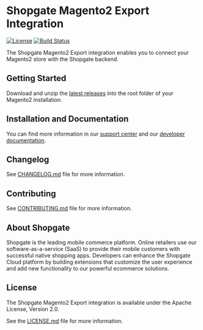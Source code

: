 # Shopgate Magento2 Export Integration

[![License](https://img.shields.io/badge/License-Apache%202.0-blue.svg)](LICENSE.md)
[![Build Status](https://travis-ci.org/shopgate/cart-integration-magento2-export.svg?branch=master)](https://travis-ci.org/shopgate/cart-integration-magento2-export)

The Shopgate Magento2 Export integration enables you to connect your Magento2 store with the Shopgate backend.

## Getting Started
Download and unzip the [latest releases](https://github.com/shopgate/cart-integration-magento2-export/releases/latest) into the root folder of your Magento2 installation.

## Installation and Documentation

You can find more information in our [support center](https://support.shopgate.com/hc/en-us/articles/229181148-Magento-2) and our [developer documentation](https://docs.shopgate.com/).

## Changelog

See [CHANGELOG.md](CHANGELOG.md) file for more information.

## Contributing

See [CONTRIBUTING.md](docs/CONTRIBUTING.md) file for more information.

## About Shopgate

Shopgate is the leading mobile commerce platform. Online retailers use our software-as-a-service (SaaS) to provide their mobile customers with successful native shopping apps. Developers can enhance the Shopgate Cloud platform by building extensions that customize the user experience and add new functionality to our powerful ecommerce solutions.

## License

The Shopgate Magento2 Export integration is available under the Apache License, Version 2.0.

See the [LICENSE.md](LICENSE.md) file for more information.

